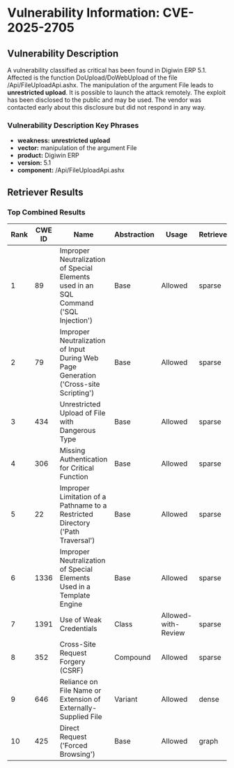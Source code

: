 # Vulnerability Information: CVE-2025-2705

## Vulnerability Description
A vulnerability classified as critical has been found in Digiwin ERP 5.1. Affected is the function DoUpload/DoWebUpload of the file /Api/FileUploadApi.ashx. The manipulation of the argument File leads to **unrestricted upload**. It is possible to launch the attack remotely. The exploit has been disclosed to the public and may be used. The vendor was contacted early about this disclosure but did not respond in any way.

### Vulnerability Description Key Phrases
- **weakness:** **unrestricted upload**
- **vector:** manipulation of the argument File
- **product:** Digiwin ERP
- **version:** 5.1
- **component:** /Api/FileUploadApi.ashx

## Retriever Results

### Top Combined Results

| Rank | CWE ID | Name | Abstraction | Usage  | Retrievers | Individual Scores |
|------|--------|------|-------------|-------|------------|-------------------|
| 1 | 89 | Improper Neutralization of Special Elements used in an SQL Command ('SQL Injection') | Base | Allowed | sparse | 0.450 |
| 2 | 79 | Improper Neutralization of Input During Web Page Generation ('Cross-site Scripting') | Base | Allowed | sparse | 0.427 |
| 3 | 434 | Unrestricted Upload of File with Dangerous Type | Base | Allowed | sparse | 0.412 |
| 4 | 306 | Missing Authentication for Critical Function | Base | Allowed | sparse | 0.370 |
| 5 | 22 | Improper Limitation of a Pathname to a Restricted Directory ('Path Traversal') | Base | Allowed | sparse | 0.355 |
| 6 | 1336 | Improper Neutralization of Special Elements Used in a Template Engine | Base | Allowed | sparse | 0.352 |
| 7 | 1391 | Use of Weak Credentials | Class | Allowed-with-Review | sparse | 0.352 |
| 8 | 352 | Cross-Site Request Forgery (CSRF) | Compound | Allowed | sparse | 0.352 |
| 9 | 646 | Reliance on File Name or Extension of Externally-Supplied File | Variant | Allowed | dense | 0.603 |
| 10 | 425 | Direct Request ('Forced Browsing') | Base | Allowed | graph | 0.002 |


